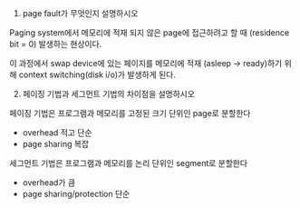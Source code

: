 1. page fault가 무엇인지 설명하시오
   
Paging system에서 메모리에 적재 되지 않은 page에 접근하려고 할 때 (residence bit = 0) 발생하는 현상이다.

이 과정에서 swap device에 있는 페이지를 메모리에 적재 (asleep -> ready)하기 위해 context switching(disk i/o)가 발생하게 된다.

2. 페이징 기법과 세그먼트 기법의 차이점을 설명하시오

페이징 기법은 프로그램과 메모리를 고정된 크기 단위인 page로 분할한다
- overhead 적고 단순
- page sharing 복잡

세그먼트 기법은 프로그램과 메모리를 논리 단위인 segment로 분할한다
- overhead가 큼
- page sharing/protection 단순